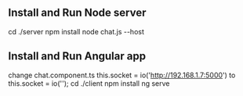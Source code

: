 ## Install and Run Node server
cd ./server
npm install
node chat.js --host <your-ip>

## Install and Run Angular app
change chat.component.ts
this.socket = io('http://192.168.1.7:5000') to this.socket = io('<your-ip>');
cd ./client
npm install
ng serve
